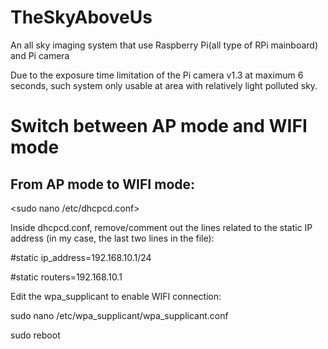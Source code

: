 # TheSkyAboveUs
An all sky imaging system that use Raspberry Pi(all type of RPi mainboard) and Pi camera

Due to the exposure time limitation of the Pi camera v1.3 at maximum 6 seconds, such system only usable at area with relatively light polluted sky.

# Switch between AP mode and WIFI mode
From AP mode to WIFI mode:
---------------------------

<sudo systemctl stop hostapd>

<sudo nano /etc/dhcpcd.conf>

Inside dhcpcd.conf, remove/comment out the lines related to the static IP address (in my case, the last two lines in the file):

#static ip_address=192.168.10.1/24

#static routers=192.168.10.1

Edit the wpa_supplicant to enable WIFI connection:

sudo nano /etc/wpa_supplicant/wpa_supplicant.conf

sudo reboot
